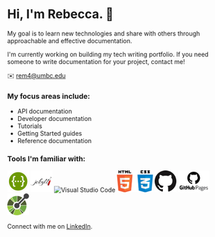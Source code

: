 # Hi, I'm Rebecca. 👋

My goal is to learn new technologies and share with others through approachable and effective documentation.

I'm currently working on building my tech writing portfolio. If you need someone to write documentation for your project, contact me!

✉️ rem4@umbc.edu

### My focus areas include:

- API documentation
- Developer documentation
- Tutorials
- Getting Started guides
- Reference documentation

### Tools I'm familiar with:

<p align="left">
    <img alt="Swagger" src="images/swagger_logo.png" height="50">
    <img alt="Jekyll" src="images/jekyll_logo.png" height="50">
    <img alt="Visual Studio Code" src="images/visual_studio_code_icon.png" height="50">
    <img alt="HTML and CSS" src="images/html_css_logo.png" height="50">
    <img alt="GitHub" src="images/github_logo.png" height="50">
    <img alt="GitHub Pages" src="images/github_pages_logo.png" height="50">
    <img alt="Open API Spec" src="images/open_api_logo.png" height="50">
</p>

Connect with me on [LinkedIn](https://www.linkedin.com/in/rebecca-mcclelland-598b36111).

